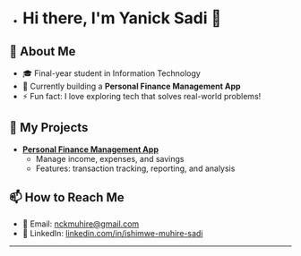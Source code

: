 - # Hi there, I'm Yanick Sadi 👋

## 🚀 About Me
- 🎓 Final-year student in Information Technology
- 🌱 Currently building a **Personal Finance Management App**
- ⚡ Fun fact: I love exploring tech that solves real-world problems!

## 🌟 My Projects
- [**Personal Finance Management App**](https://github.com/Yanick-sadi/Personal-Finance-App)
  - Manage income, expenses, and savings
  - Features: transaction tracking, reporting, and analysis

## 📫 How to Reach Me
- 📧 Email: [nckmuhire@gmail.com](mailto:nckmuhire@gmail.com)
- 🔗 LinkedIn: [linkedin.com/in/ishimwe-muhire-sadi](https://www.linkedin.com/in/ishimwe-muhire-sadi/)

---


